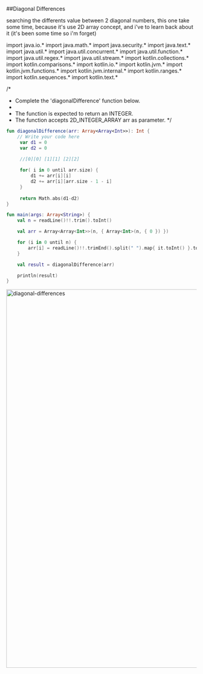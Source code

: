 ##Diagonal Differences

searching the differents value between 2 diagonal numbers, this one take some time, because it's use 2D array concept, and i've to learn back about it (it's been some time so i'm forget)

import java.io.*
import java.math.*
import java.security.*
import java.text.*
import java.util.*
import java.util.concurrent.*
import java.util.function.*
import java.util.regex.*
import java.util.stream.*
import kotlin.collections.*
import kotlin.comparisons.*
import kotlin.io.*
import kotlin.jvm.*
import kotlin.jvm.functions.*
import kotlin.jvm.internal.*
import kotlin.ranges.*
import kotlin.sequences.*
import kotlin.text.*

/*
 * Complete the 'diagonalDifference' function below.
 *
 * The function is expected to return an INTEGER.
 * The function accepts 2D_INTEGER_ARRAY arr as parameter.
 */

```kotlin
fun diagonalDifference(arr: Array<Array<Int>>): Int {
    // Write your code here
     var d1 = 0
     var d2 = 0
     
     //[0][0] [1][1] [2][2]

     for( i in 0 until arr.size) {
         d1 += arr[i][i]
         d2 += arr[i][arr.size - 1 - i]
     }
     
     return Math.abs(d1-d2)
}

fun main(args: Array<String>) {
    val n = readLine()!!.trim().toInt()

    val arr = Array<Array<Int>>(n, { Array<Int>(n, { 0 }) })

    for (i in 0 until n) {
        arr[i] = readLine()!!.trimEnd().split(" ").map{ it.toInt() }.toTypedArray()
    }

    val result = diagonalDifference(arr)

    println(result)
}
```


<img width="1000" alt="diagonal-differences" src="https://github.com/ikhsansyahrizal/HackerRank-Kotlin/assets/72852911/3673b621-b55c-4bef-a46d-50b94ee35a04">
